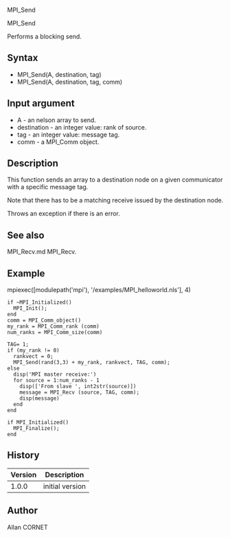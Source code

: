 



MPI_Send


MPI_Send

Performs a blocking send.

## Syntax

- MPI_Send(A, destination, tag)
- MPI_Send(A, destination, tag, comm)

## Input argument

 - A - an nelson array to send.
 - destination - an integer value: rank of source.
 - tag - an integer value: message tag.
 - comm - a MPI_Comm object.

## Description


  <p>This function sends an array to a destination node on a given communicator with a specific message tag.</p>
  <p>Note that there has to be a matching receive issued by the destination node.</p>
  <p>Throws an exception if there is an error.</p>


## See also

MPI_Recv.md MPI_Recv.
## Example

mpiexec([modulepath('mpi'), '/examples/MPI_helloworld.nls'], 4)
```Nelson
if ~MPI_Initialized()
  MPI_Init();
end
comm = MPI_Comm_object()
my_rank = MPI_Comm_rank (comm)
num_ranks = MPI_Comm_size(comm)

TAG= 1;
if (my_rank != 0)
  rankvect = 0;
  MPI_Send(rand(3,3) + my_rank, rankvect, TAG, comm);
else
  disp('MPI master receive:')
  for source = 1:num_ranks - 1
    disp(['From slave ', int2str(source)])
    message = MPI_Recv (source, TAG, comm);
    disp(message)
  end
end

if MPI_Initialized()
  MPI_Finalize();
end
```

## History

|Version|Description|
|------|------|
|1.0.0|initial version|


## Author

Allan CORNET



